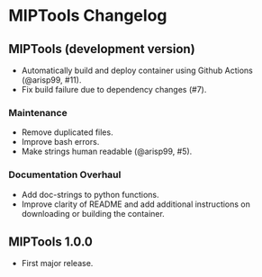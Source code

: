 # MIPTools Changelog

## MIPTools (development version)
* Automatically build and deploy container using Github Actions (@arisp99, #11).
* Fix build failure due to dependency changes (#7).

### Maintenance
* Remove duplicated files.
* Improve bash errors.
* Make strings human readable (@arisp99, #5).

### Documentation Overhaul
* Add doc-strings to python functions. 
* Improve clarity of README and add additional instructions on downloading or
  building the container.

## MIPTools 1.0.0
* First major release.